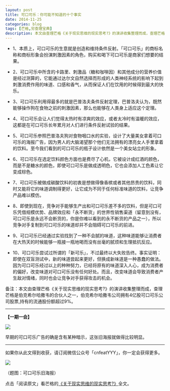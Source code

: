 ```yaml
---
layout: post
title: 可口可乐：你可能不知道的十个事实
date: 2014-11-25
categories: blog
tags: [芒格,穷查理宝典]
description: 本文由查理芒格《关于现实思维的现实思考?》的演讲收集整理而成，查理芒格是伯克希尔哈撒韦的合伙人之一，伯克希尔哈撒韦公司拥有4亿股可口可乐公司股票,持有的流通股份额超过9%。
---
```



- 1、本质上，可口可乐的生意就是创造和维持条件反射。「可口可乐」的商标名称和商标形象会扮演刺激因素的角色，购买和喝下可口可乐是商家们想要的结果。

- 2、可口可乐中所含的卡路里、刺激品（糖和咖啡因）和其他成分的营养价值是经过测算的，它能通过达尔文自然选择而形成的人类神经系统的影响下起到刺激消费作用的味道、口感和香气，从而保证人们在饮用的时候得到最大的快乐。

- 3、可口可乐利用得最多的就是巴普洛夫条件反射定理，巴普洛夫认为，既然能够操作狗在食物之前的刺激因素，那么也能够在人类身上适应这个定理。

- 4、可口可乐会让人们觉得太热时有凉爽的效应，或者太冷时有温暖的效应，这都是在可口可乐长年累月对人们进行条件反射试验的结果。

- 5、可口可乐参照巴普洛夫狗对食物咽口水的实验，设计了大量美女拿着可口可乐的海报广告，因为男人的大脑渴望那个他们无法拥有的漂亮女人手里拿着的饮料。至今我们看到的可口可乐的瓶子设计依然是一个美女站立的形象。

- 6、可口可乐在选定饮料颜色方面也是费尽了心机，它被设计成红酒的颜色，而是不是糖水的颜色，即使可口可乐是做成透明色，它也会添加人工色素让它变成棕色。

- 7、可口可乐被做成碳酸饮料的初衷是想做得像香槟或者其他昂贵的饮料，同时又能将它的味道调制得更好，让它成为不同于任何标准味道的饮料，让竞争产品难以模仿。

- 8、即使到现在，竞争对手能够生产出和可口可乐差不多的饮料，但是可口可乐凭借规模优势、品牌效应和「永不断货」的世界性销售渠道（留意到没有，可口可乐是永远不会断货的，你是你难以看到的永不断货的产品之一），所以竞争对手复制到可口可乐的味道却并不会阻碍可口可乐的前进。

- 9、可口可乐已经通过实验找到了一种不会腻的味道，这种味道能够让消费者在大热天的时候能够一瓶接一瓶地喝而没有丝毫的腻烦和生理抵抗反应。

- 10、可口可乐尝试过所谓的「新可乐」，不过最终以大失败告终。事实证明：即使在双盲测试中，新的味道尝起来更好，但换成新味道是一种愚蠢的做法。因为可口可乐经过以上的种种努力，已经将原有的味道深入人心，成为消费者的偏好，改变味道对可口可乐没有任何好处。而且，改变味道会导致消费者产生敌对情绪，同时也会让竞争对手获得攻击的机会。

备注：本文由查理芒格《关于现实思维的现实思考?》的演讲收集整理而成，查理芒格是伯克希尔哈撒韦的合伙人之一，伯克希尔哈撒韦公司拥有4亿股可口可乐公司股票,持有的流通股份额超过9%。

---

**【一期一会】**

![](http://cnfeat.qiniudn.com/Img400191921.jpg)

早期的可口可乐广告的确是含有某种暗示，这张旧海报就做得比较明显。

----

如果你从此文得到收获，请订阅微信公众号「cnfeatYYY」，你一定会获得更多。

![](http://cnfeat.qiniudn.com/signitrue-2014-11-15.jpg)

（题图：可口可乐旧海报）

点击「阅读原文」看芒格的[《关于现实思维的现实思考?》](http://blog.sina.com.cn/s/blog_537ca0810100se1x.html)全文。



